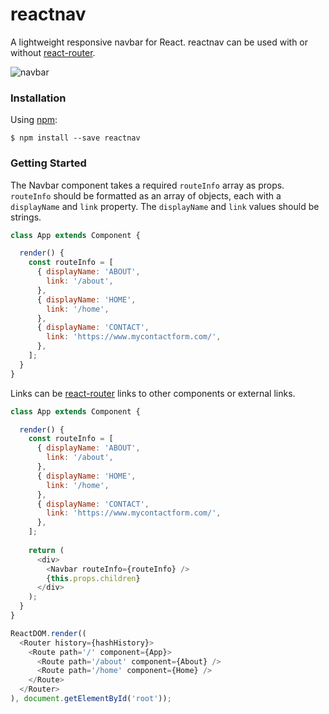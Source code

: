 # reactnav
A lightweight responsive navbar for React. reactnav can be used with or without [react-router](https://github.com/ReactTraining/react-router).

![navbar](https://cloud.githubusercontent.com/assets/14319917/22303158/d42cfc00-e2e6-11e6-8bde-7dca86af4240.gif)

### Installation

Using [npm](https://www.npmjs.com/):

    $ npm install --save reactnav
    
### Getting Started

The Navbar component takes a required `routeInfo` array as props. `routeInfo` should be formatted as an array of objects,
each with a `displayName` and `link` property. The `displayName` and `link` values should be strings. 

```js
class App extends Component {

  render() {
    const routeInfo = [
      { displayName: 'ABOUT',
        link: '/about',
      },
      { displayName: 'HOME',
        link: '/home',
      },
      { displayName: 'CONTACT',
        link: 'https://www.mycontactform.com/',
      },
    ];
  }
}
```

Links can be [react-router](https://github.com/ReactTraining/react-router) links to other components or external links.

```js
class App extends Component {

  render() {
    const routeInfo = [
      { displayName: 'ABOUT',
        link: '/about',
      },
      { displayName: 'HOME',
        link: '/home',
      },
      { displayName: 'CONTACT',
        link: 'https://www.mycontactform.com/',
      },
    ];
  
    return (
      <div>
        <Navbar routeInfo={routeInfo} />
        {this.props.children}
      </div>
    );
  }
}

ReactDOM.render((
  <Router history={hashHistory}>
    <Route path='/' component={App}>
      <Route path='/about' component={About} />
      <Route path='/home' component={Home} />
    </Route>
  </Router>
), document.getElementById('root'));
```

